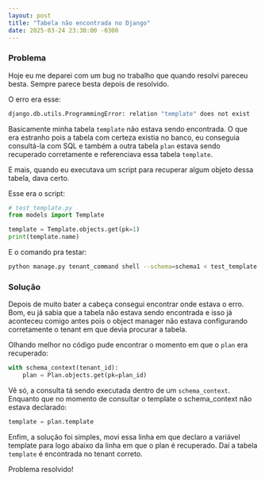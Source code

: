 ```yaml
---
layout: post
title: "Tabela não encontrada no Django"
date: 2025-03-24 23:30:00 -0300
---
```


### Problema

Hoje eu me deparei com um bug no trabalho que quando resolvi pareceu besta. Sempre parece besta depois de resolvido.

O erro era esse:
```bash
django.db.utils.ProgrammingError: relation "template" does not exist
```

Basicamente minha tabela `template` não estava sendo encontrada. O que era estranho pois a tabela com certeza existia no banco, eu conseguia consultá-la com SQL e também a outra tabela `plan` estava sendo recuperado corretamente e referenciava essa tabela `template`.

E mais, quando eu executava um script para recuperar algum objeto dessa tabela, dava certo.

Esse era o script:
```python
# test_template.py
from models import Template

template = Template.objects.get(pk=1)
print(template.name)
```

E o comando pra testar:
```bash
python manage.py tenant_command shell --schema=schema1 < test_template.py
```

### Solução

Depois de muito bater a cabeça consegui encontrar onde estava o erro.
Bom, eu já sabia que a tabela não estava sendo encontrada e isso já aconteceu comigo antes pois o object manager não estava configurando corretamente o tenant em que devia procurar a tabela.

Olhando melhor no código pude encontrar o momento em que o `plan` era recuperado:
```python
with schema_context(tenant_id):
    plan = Plan.objects.get(pk=plan_id)
```

Vê só, a consulta tá sendo executada dentro de um `schema_context`. Enquanto que no momento de consultar o template o schema_context não estava declarado:
```python
template = plan.template
```

Enfim, a solução foi simples, movi essa linha em que declaro a variável template para logo abaixo da linha em que o plan é recuperado. Daí a tabela `template` é encontrada no tenant correto.

Problema resolvido!